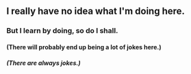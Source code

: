 ## I really have no idea what I'm doing here.
### But I learn by doing, so do I shall.
#### (There will probably end up being a lot of jokes here.)
##### (There are always jokes.)
